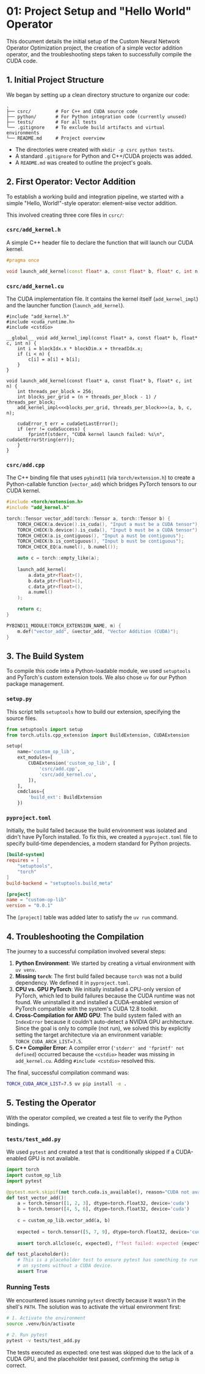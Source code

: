 # 01: Project Setup and "Hello World" Operator

This document details the initial setup of the Custom Neural Network Operator Optimization project, the creation of a simple vector addition operator, and the troubleshooting steps taken to successfully compile the CUDA code.

## 1. Initial Project Structure

We began by setting up a clean directory structure to organize our code:

```
.
├── csrc/         # For C++ and CUDA source code
├── python/       # For Python integration code (currently unused)
├── tests/        # For all tests
└── .gitignore    # To exclude build artifacts and virtual environments
└── README.md     # Project overview
```

- The directories were created with `mkdir -p csrc python tests`.
- A standard `.gitignore` for Python and C++/CUDA projects was added.
- A `README.md` was created to outline the project's goals.

## 2. First Operator: Vector Addition

To establish a working build and integration pipeline, we started with a simple "Hello, World!"-style operator: element-wise vector addition.

This involved creating three core files in `csrc/`:

### `csrc/add_kernel.h`
A simple C++ header file to declare the function that will launch our CUDA kernel.

```cpp
#pragma once

void launch_add_kernel(const float* a, const float* b, float* c, int n);
```

### `csrc/add_kernel.cu`
The CUDA implementation file. It contains the kernel itself (`add_kernel_impl`) and the launcher function (`launch_add_kernel`).

```cuda
#include "add_kernel.h"
#include <cuda_runtime.h>
#include <cstdio>

__global__ void add_kernel_impl(const float* a, const float* b, float* c, int n) {
    int i = blockIdx.x * blockDim.x + threadIdx.x;
    if (i < n) {
        c[i] = a[i] + b[i];
    }
}

void launch_add_kernel(const float* a, const float* b, float* c, int n) {
    int threads_per_block = 256;
    int blocks_per_grid = (n + threads_per_block - 1) / threads_per_block;
    add_kernel_impl<<<blocks_per_grid, threads_per_block>>>(a, b, c, n);

    cudaError_t err = cudaGetLastError();
    if (err != cudaSuccess) {
        fprintf(stderr, "CUDA kernel launch failed: %s\n", cudaGetErrorString(err));
    }
}
```

### `csrc/add.cpp`
The C++ binding file that uses `pybind11` (via `torch/extension.h`) to create a Python-callable function (`vector_add`) which bridges PyTorch tensors to our CUDA kernel.

```cpp
#include <torch/extension.h>
#include "add_kernel.h"

torch::Tensor vector_add(torch::Tensor a, torch::Tensor b) {
    TORCH_CHECK(a.device().is_cuda(), "Input a must be a CUDA tensor");
    TORCH_CHECK(b.device().is_cuda(), "Input b must be a CUDA tensor");
    TORCH_CHECK(a.is_contiguous(), "Input a must be contiguous");
    TORCH_CHECK(b.is_contiguous(), "Input b must be contiguous");
    TORCH_CHECK_EQ(a.numel(), b.numel());

    auto c = torch::empty_like(a);
    
    launch_add_kernel(
        a.data_ptr<float>(),
        b.data_ptr<float>(),
        c.data_ptr<float>(),
        a.numel()
    );

    return c;
}

PYBIND11_MODULE(TORCH_EXTENSION_NAME, m) {
    m.def("vector_add", &vector_add, "Vector Addition (CUDA)");
}
```

## 3. The Build System

To compile this code into a Python-loadable module, we used `setuptools` and PyTorch's custom extension tools. We also chose `uv` for our Python package management.

### `setup.py`
This script tells `setuptools` how to build our extension, specifying the source files.

```python
from setuptools import setup
from torch.utils.cpp_extension import BuildExtension, CUDAExtension

setup(
    name='custom_op_lib',
    ext_modules=[
        CUDAExtension('custom_op_lib', [
            'csrc/add.cpp',
            'csrc/add_kernel.cu',
        ]),
    ],
    cmdclass={
        'build_ext': BuildExtension
    })
```

### `pyproject.toml`
Initially, the build failed because the build environment was isolated and didn't have PyTorch installed. To fix this, we created a `pyproject.toml` file to specify build-time dependencies, a modern standard for Python projects.

```toml
[build-system]
requires = [
    "setuptools",
    "torch"
]
build-backend = "setuptools.build_meta"

[project]
name = "custom-op-lib"
version = "0.0.1"
```
The `[project]` table was added later to satisfy the `uv run` command.

## 4. Troubleshooting the Compilation

The journey to a successful compilation involved several steps:

1.  **Python Environment**: We started by creating a virtual environment with `uv venv`.
2.  **Missing `torch`**: The first build failed because `torch` was not a build dependency. We defined it in `pyproject.toml`.
3.  **CPU vs. GPU PyTorch**: We initially installed a CPU-only version of PyTorch, which led to build failures because the CUDA runtime was not found. We uninstalled it and installed a CUDA-enabled version of PyTorch compatible with the system's CUDA 12.8 toolkit.
4.  **Cross-Compilation for AMD GPU**: The build system failed with an `IndexError` because it couldn't auto-detect a NVIDIA GPU architecture. Since the goal is only to compile (not run), we solved this by explicitly setting the target architecture via an environment variable: `TORCH_CUDA_ARCH_LIST=7.5`.
5.  **C++ Compiler Error**: A compiler error (`'stderr' and 'fprintf' not defined`) occurred because the `<cstdio>` header was missing in `add_kernel.cu`. Adding `#include <cstdio>` resolved this.

The final, successful compilation command was:
```bash
TORCH_CUDA_ARCH_LIST=7.5 uv pip install -e .
```

## 5. Testing the Operator

With the operator compiled, we created a test file to verify the Python bindings.

### `tests/test_add.py`
We used `pytest` and created a test that is conditionally skipped if a CUDA-enabled GPU is not available.

```python
import torch
import custom_op_lib
import pytest

@pytest.mark.skipif(not torch.cuda.is_available(), reason="CUDA not available")
def test_vector_add():
    a = torch.tensor([1, 2, 3], dtype=torch.float32, device='cuda')
    b = torch.tensor([4, 5, 6], dtype=torch.float32, device='cuda')
    
    c = custom_op_lib.vector_add(a, b)
    
    expected = torch.tensor([5, 7, 9], dtype=torch.float32, device='cuda')
    
    assert torch.allclose(c, expected), f"Test failed: expected {expected}, got {c}"

def test_placeholder():
    # This is a placeholder test to ensure pytest has something to run
    # on systems without a CUDA device.
    assert True
```

### Running Tests
We encountered issues running `pytest` directly because it wasn't in the shell's `PATH`. The solution was to activate the virtual environment first:

```bash
# 1. Activate the environment
source .venv/bin/activate

# 2. Run pytest
pytest -v tests/test_add.py
```

The tests executed as expected: one test was skipped due to the lack of a CUDA GPU, and the placeholder test passed, confirming the setup is correct. 